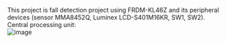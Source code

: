 This project is fall detection project using FRDM-KL46Z and its peripheral devices (sensor MMA8452Q, Luminex LCD-S401M16KR, SW1, SW2).  
Central processing unit:  
![image](https://github.com/user-attachments/assets/77c22b33-e4a4-49c9-9a15-997ec6822959)
